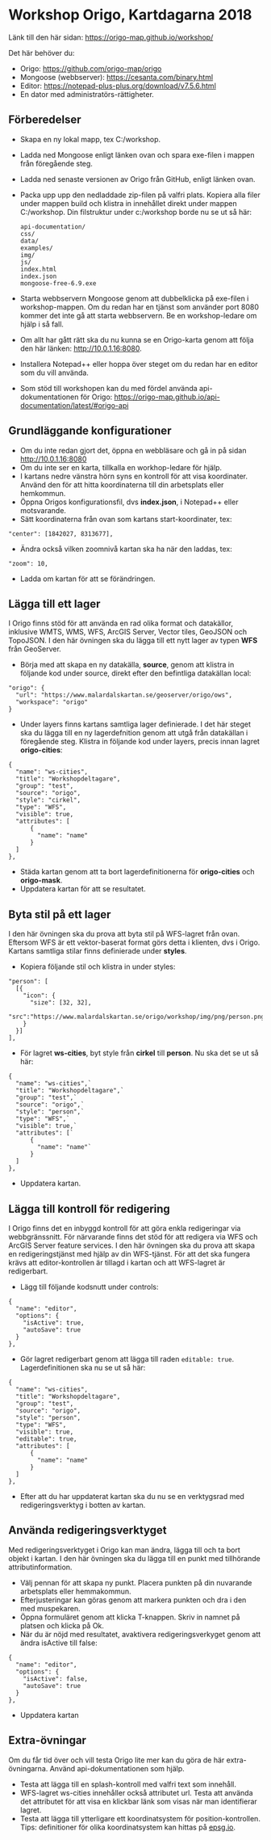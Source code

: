 # Workshop Origo, Kartdagarna 2018

Länk till den här sidan: https://origo-map.github.io/workshop/

Det här behöver du:

- Origo: <https://github.com/origo-map/origo>
- Mongoose (webbserver): <https://cesanta.com/binary.html>
- Editor: <https://notepad-plus-plus.org/download/v7.5.6.html>
- En dator med administratörs-rättigheter.

## Förberedelser

- Skapa en ny lokal mapp, tex C:/workshop.
- Ladda ned Mongoose enligt länken ovan och spara exe-filen i mappen från föregående steg.
- Ladda ned senaste versionen av Origo från GitHub, enligt länken ovan.
- Packa upp upp den nedladdade zip-filen på valfri plats. Kopiera alla filer under mappen build och klistra in innehållet direkt under mappen C:/workshop. Din filstruktur under c:/workshop borde nu se ut så här:

  ```
  api-documentation/
  css/
  data/
  examples/
  img/
  js/
  index.html
  index.json
  mongoose-free-6.9.exe
  ```

- Starta webbservern Mongoose genom att dubbelklicka på exe-filen i workshop-mappen. Om du redan har en tjänst som använder port 8080 kommer det inte gå att starta webbservern. Be en workshop-ledare om hjälp i så fall.
- Om allt har gått rätt ska du nu kunna se en Origo-karta genom att följa den här länken: http://10.0.1.16:8080.
- Installera Notepad++ eller hoppa över steget om du redan har en editor som du vill använda.
- Som stöd till workshopen kan du med fördel använda api-dokumentationen för Origo: https://origo-map.github.io/api-documentation/latest/#origo-api

## Grundläggande konfigurationer

- Om du inte redan gjort det, öppna en webbläsare och gå in på sidan <http://10.0.1.16:8080>
- Om du inte ser en karta, tillkalla en workhop-ledare för hjälp.
- I kartans nedre vänstra hörn syns en kontroll för att visa koordinater. Använd den för att hitta koordinaterna till din arbetsplats eller hemkommun.
- Öppna Origos konfigurationsfil, dvs **index.json**, i Notepad++ eller motsvarande.
- Sätt koordinaterna från ovan som kartans start-koordinater, tex:

`"center": [1842027, 8313677],`

- Ändra också vilken zoomnivå kartan ska ha när den laddas, tex:

`"zoom": 10,`

- Ladda om kartan för att se förändringen.

## Lägga till ett lager

I Origo finns stöd för att använda en rad olika format och datakällor, inklusive WMTS, WMS, WFS, ArcGIS Server, Vector tiles, GeoJSON och TopoJSON. I den här övningen ska du lägga till ett nytt lager av typen **WFS** från GeoServer.

- Börja med att skapa en ny datakälla, **source**, genom att klistra in följande kod under source, direkt efter den befintliga datakällan local:

```
"origo": {
  "url": "https://www.malardalskartan.se/geoserver/origo/ows",
  "workspace": "origo"
}
```

- Under layers finns kartans samtliga lager definierade. I det här steget ska du lägga till en ny lagerdefnition genom att utgå från datakällan i föregående steg. Klistra in följande kod under layers, precis innan lagret **origo-cities**:

```
{
  "name": "ws-cities",
  "title": "Workshopdeltagare",
  "group": "test",
  "source": "origo",
  "style": "cirkel",
  "type": "WFS",
  "visible": true,
  "attributes": [
      {
        "name": "name"
      }
  ]
},
```

- Städa kartan genom att ta bort lagerdefinitionerna för **origo-cities** och **origo-mask**.
- Uppdatera kartan för att se resultatet.

## Byta stil på ett lager

I den här övningen ska du prova att byta stil på WFS-lagret från ovan. Eftersom WFS är ett vektor-baserat format görs detta i klienten, dvs i Origo. Kartans samtliga stilar finns definierade under **styles**.

- Kopiera följande stil och klistra in under styles:

```
"person": [
  [{
    "icon": {
      "size": [32, 32],
      "src":"https://www.malardalskartan.se/origo/workshop/img/png/person.png"
    }
  }]
],
```

- För lagret **ws-cities**, byt style från **cirkel** till **person**. Nu ska det se ut så här:

```
{
  "name": "ws-cities",`
  "title": "Workshopdeltagare",`
  "group": "test",`
  "source": "origo",`
  "style": "person",`
  "type": "WFS",`
  "visible": true,`
  "attributes": [`
      {
        "name": "name"`
      }
  ]
},
```

- Uppdatera kartan.

## Lägga till kontroll för redigering

I Origo finns det en inbyggd kontroll för att göra enkla redigeringar via webbgränssnitt. För närvarande finns det stöd för att redigera via WFS och ArcGIS Server feature services. I den här övningen ska du prova att skapa en redigeringstjänst med hjälp av din WFS-tjänst. För att det ska fungera krävs att editor-kontrollen är tillagd i kartan och att WFS-lagret är redigerbart.

- Lägg till följande kodsnutt under controls:

```
{
  "name": "editor",
  "options": {
    "isActive": true,
    "autoSave": true
  }
},
```

- Gör lagret redigerbart genom att lägga till raden `editable: true`. Lagerdefinitionen ska nu se ut så här:

```
{
  "name": "ws-cities",
  "title": "Workshopdeltagare",
  "group": "test",
  "source": "origo",
  "style": "person",
  "type": "WFS",
  "visible": true,
  "editable": true,
  "attributes": [
      {
        "name": "name"
      }
  ]
},
```


* Efter att du har uppdaterat kartan ska du nu se en verktygsrad med redigeringsverktyg i botten av kartan.

## Använda redigeringsverktyget

Med redigeringsverktyget i Origo kan man ändra, lägga till och ta bort objekt i kartan. I den här övningen ska du lägga till en punkt med tillhörande attributinformation.

- Välj pennan för att skapa ny punkt. Placera punkten på din nuvarande arbetsplats eller hemmakommun.
- Efterjusteringar kan göras genom att markera punkten och dra i den med muspekaren.
- Öppna formuläret genom att klicka T-knappen. Skriv in namnet på platsen och klicka på Ok.
- När du är nöjd med resultatet, avaktivera redigeringsverkyget genom att ändra isActive till false:

```
{
  "name": "editor",
  "options": {
    "isActive": false,
    "autoSave": true
  }
},
```

- Uppdatera kartan

## Extra-övningar
Om du får tid över och vill testa Origo lite mer kan du göra de här extra-övningarna. Använd api-dokumentationen som hjälp.

* Testa att lägga till en splash-kontroll med valfri text som innehåll.
* WFS-lagret ws-cities innehåller också attributet url. Testa att använda det attributet för att visa en klickbar länk som visas när man identifierar lagret.
* Testa att lägga till ytterligare ett koordinatsystem för position-kontrollen. Tips: definitioner för olika koordinatsystem kan hittas på [epsg.io](http://epsg.io/).
